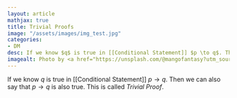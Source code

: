 ```yaml
---
layout: article
mathjax: true
title: Trivial Proofs
image: "/assets/images/img_test.jpg"
categories:
- DM
desc: If we know $q$ is true in [[Conditional Statement]] $p \to q$. Then we can also say that $p \to q$ is also true. This is called *Trivial Proof*. 
imagealt: Photo by <a href="https://unsplash.com/@mangofantasy?utm_source=unsplash&utm_medium=referral&utm_content=creditCopyText">Tim Johnson</a> on <a href="https://unsplash.com/s/photos/logic?utm_source=unsplash&utm_medium=referral&utm_content=creditCopyText">Unsplash</a>
---
```

If we know $q$ is true in [[Conditional Statement]] $p \to q$. Then we can also say that $p \to q$ is also true. This is called *Trivial Proof*.